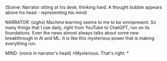 (Scene: Narrator sitting at his desk, thinking hard. A thought bubble appears above his head - representing his mind)

NARRATOR: (*sighs*) Machine learning seems to me to be omnipresent. So many things that I use daily, right from YouTube to ChatGPT, run on its foundations. Even the news almost always talks about some new breakthrough in AI and ML. It is like this mysterious power that is making everything run.

MIND: (voice in narrator's head) *Mysterious. That's right. *
